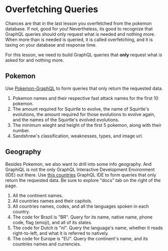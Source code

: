 # Overfetching Queries

Chances are that in the last lesson you overfetched from the pokemon database. If not, good for you! Nevertheless, its good to recognize that GraphQL queries should only request what is needed and nothing more. When more than is needed is queried, it is called overfetching, and it is taxing on your database and response time.

For this lesson, we need to build GraphQL queries that **only** request what is asked for and nothing more.

## Pokemon

Use [Pokemon-GraphQL](https://graphql-pokemon.now.sh/) to form queries that only return the requested data.

1. Pokemon names and their respective fast attack names for the first 10 pokemon.
1. The amount required for Squirtle to evolve, the name of Squirtle's evolutions, the amount required for those evolutions to evolve again, and the names of the Squirtle's evolved evolutions.
1. The minimum wieght and height of the first 5 pokemon, along with their number.
1. Sandshrew's classification, weaknesses, types, and image url.

## Geography

Besides Pokemon, we also want to drill into some info geography. And GraphiQL is not the only GraphQL Interactive Development Environment (IDE) out there. Use [this countries](https://countries.trevorblades.com/) GraphQL IDE to form queries that only return the requested data. Be sure to explore "docs" tab on the right of the page.

1. All the continent names.
1. All countries names and their capitols.
1. All countries names, codes, and all the languages spoken in each country.
1. The code for Brazil is "BR". Query for its name, native name, phone code, flag (emoji), and all of its states.
1. The code for Dutch is "nl". Query the language's name, whether it reads right-to-left, and what it is referred to natively.
1. The code for Europe is "EU". Query the continent's name, and its countries names and currencies.
